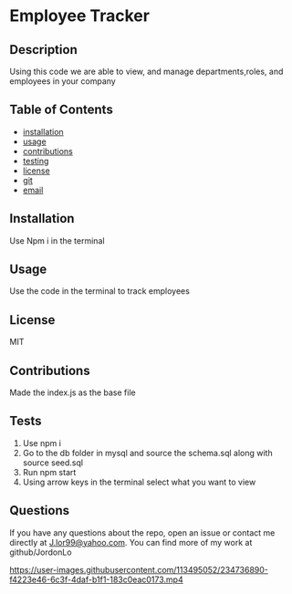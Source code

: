 # Employee Tracker
  
  ## Description
  Using this code we are able to view, and manage departments,roles, and employees in your company
  
  ## Table of Contents
  * [installation](#installation)
  * [usage](#usage)
  * [contributions](#contributions)
  * [testing](#testing)
  * [license](#license)
  * [git](#git)
  * [email](#email)
  
  ## Installation
  Use Npm i in the terminal
  
  ## Usage
  Use the code in the terminal to track employees

  ## License
  MIT

  ## Contributions
  Made the index.js as the base file

  ## Tests
  1. Use npm i
  2. Go to the db folder in mysql and source the schema.sql along with source seed.sql
  3. Run npm start
  4. Using arrow keys in the terminal select what you want to view
   
  ## Questions
  If you have any questions about the repo, open an issue or contact me directly at J.lor99@yahoo.com. You can find more of my work at github/JordonLo

https://user-images.githubusercontent.com/113495052/234736890-f4223e46-6c3f-4daf-b1f1-183c0eac0173.mp4

